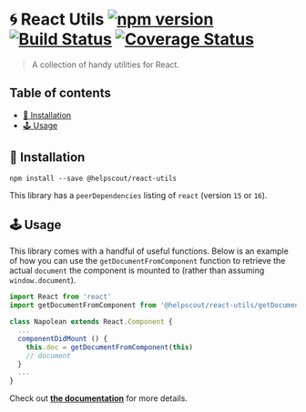 # 🌀 React Utils [![npm version](https://badge.fury.io/js/%40helpscout%2Freact-utils.svg)](https://badge.fury.io/js/%40helpscout%2Freact-utils) [![Build Status](https://travis-ci.org/helpscout/react-utils.svg?branch=master)](https://travis-ci.org/helpscout/react-utils) [![Coverage Status](https://coveralls.io/repos/github/helpscout/react-utils/badge.svg?branch=master)](https://coveralls.io/github/helpscout/react-utils?branch=master)

> A collection of handy utilities for React.

## Table of contents

<!-- START doctoc generated TOC please keep comment here to allow auto update -->
<!-- DON'T EDIT THIS SECTION, INSTEAD RE-RUN doctoc TO UPDATE -->

- [🔧 Installation](#-installation)
- [🕹 Usage](#%F0%9F%95%B9-usage)

<!-- END doctoc generated TOC please keep comment here to allow auto update -->

## 🔧 Installation

```
npm install --save @helpscout/react-utils
```

This library has a `peerDependencies` listing of `react` (version `15` or `16`).

## 🕹 Usage

This library comes with a handful of useful functions. Below is an example of how you can use the `getDocumentFromComponent` function to retrieve the actual `document` the component is mounted to (rather than assuming `window.document`).

```jsx
import React from 'react'
import getDocumentFromComponent from '@helpscout/react-utils/getDocumentFromComponent'

class Napolean extends React.Component {
  ...
  componentDidMount () {
    this.doc = getDocumentFromComponent(this)
    // document
  }
  ...
}
```

Check out **[the documentation](./docs/)** for more details.
